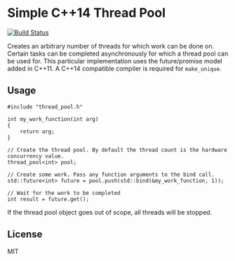 Simple C++14 Thread Pool
===

[![Build Status](https://travis-ci.org/ryanclouser/thread_pool.svg?branch=master)](https://travis-ci.org/ryanclouser/thread_pool)

Creates an arbitrary number of threads for which work can be done on. Certain tasks can be completed asynchronously for which a thread pool can be used for. This particular implementation uses the future/promise model added in C++11. A C++14 compatible compiler is required for `make_unique`.

Usage
---

```
#include "thread_pool.h"

int my_work_function(int arg)
{
	return arg;
}

// Create the thread pool. By default the thread count is the hardware concurrency value.
thread_pool<int> pool;

// Create some work. Pass any function arguments to the bind call.
std::future<int> future = pool.push(std::bind(&my_work_function, 1));

// Wait for the work to be completed
int result = future.get();
```

If the thread pool object goes out of scope, all threads will be stopped.

License
---

MIT
